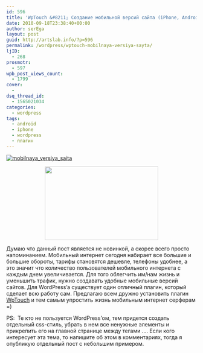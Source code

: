 ```yaml
---
id: 596
title: 'WpTouch &#8211; Создание мобильной версий сайта (iPhone, Android)'
date: 2010-09-18T23:38:40+00:00
author: serEga
layout: post
guid: http://artslab.info/?p=596
permalink: /wordpress/wptouch-mobilnaya-versiya-sayta/
ljID:
  - 268
prosmotr:
  - 597
wpb_post_views_count:
  - 1799
cover:
  -
dsq_thread_id:
  - 1565021034
categories:
  - wordpress
tags:
  - android
  - iphone
  - wordpress
  - плагин
---
```

[<img src="{{site.img_cdn}}/mobilnaya_versiya_saita-300x195.jpg" alt="mobilnaya_versiya_saita" class="aligncenter size-medium wp-image-6809" srcset="{{site.img_cdn}}/mobilnaya_versiya_saita-300x195.jpg 300w, {{site.img_cdn}}/mobilnaya_versiya_saita.jpg 822w" sizes="(max-width: 300px) 100vw, 300px" />]({{site.img_cdn}}/mobilnaya_versiya_saita.jpg)

<p style="text-align: center;">
  <a href="{{site.img_cdn}}/theme-style.jpg"><img class="size-medium wp-image-597 aligncenter" title="wptouch" src="{{site.img_cdn}}/theme-style-300x195.jpg" alt="" width="300" height="195" srcset="{{site.img_cdn}}/theme-style-300x195.jpg 300w, {{site.img_cdn}}/theme-style.jpg 822w" sizes="(max-width: 300px) 100vw, 300px" /></a>
</p>

Думаю что данный пост является не новинкой, а скорее всего просто напоминанием. Мобильный интернет сегодня набирает все большие и большие обороты, тарифы становятся дешевле, телефоны удобнее, а это значит что количество пользователей мобильного интернета с каждым днем увеличивается. Для того облегчить им/нам жизнь и уменьшить трафик, нужно создавать удобные мобильные версий сайтов. Для WordPress&#8217;a существует один отличный плагин, который сделает всю работу сам. Предлагаю всем дружно установить плагин <a href="http://wordpress.org/extend/plugins/wptouch/" target="_blank">WpTouch</a> и тем самым упростить жизнь мобильным интернет серферам =)

PS:  Те кто не пользуется WordPress&#8217;ом, тем придется создать отдельный css-стиль, убрать в нем все ненужные элементы и прикрепить его на главной странице между тегами <head>&#8230;</head>. Если кого интересует эта тема, то напишите об этом в комментариях, тогда я опубликую отдельный пост с небольшим примером.
